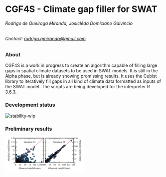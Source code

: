 # CGF4S - Climate gap filler for SWAT
###### *Rodrigo de Queiroga Miranda, Josiclêda Domiciano Galvíncio*
###### Contact: rodrigo.qmiranda@gmail.com

### About
CGF4S is a work in progress to create an algorithm capable of filling large gaps in spatial climate datasets to be used in SWAT models. It is still in the Alpha phase, but is already showing promissing results. It uses the Cubist library to iteratively fill gaps in all kind of climate data formatted as inputs of the SWAT model. The scripts are being developed for the interpreter R 3.6.3.

### Development status
![stability-wip](https://img.shields.io/badge/stability-work_in_progress-lightgrey.svg)

### Preliminary results
<img src="graph_p1_git.jpg" height="50%" width="50%">